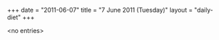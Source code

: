+++
date = "2011-06-07"
title = "7 June 2011 (Tuesday)"
layout = "daily-diet"
+++


\<no entries\>

